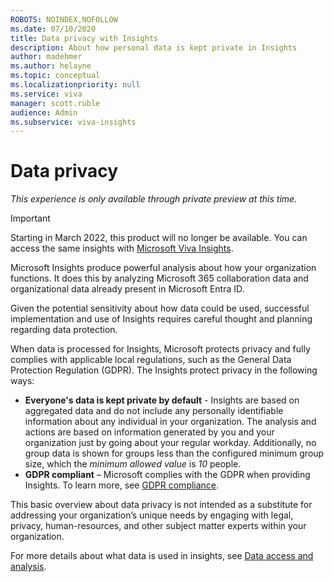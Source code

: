```yaml
---
ROBOTS: NOINDEX,NOFOLLOW
ms.date: 07/10/2020
title: Data privacy with Insights
description: About how personal data is kept private in Insights
author: madehmer
ms.author: helayne
ms.topic: conceptual
ms.localizationpriority: null 
ms.service: viva
manager: scott.ruble
audience: Admin
ms.subservice: viva-insights
---
```

# Data privacy

*This experience is only available through private preview at this time.*

>[!Important]
>Starting in March 2022, this product will no longer be available. You can access the same insights with [Microsoft Viva Insights](https://www.microsoft.com/microsoft-viva/insights/).

Microsoft Insights produce powerful analysis about how your organization functions. It does this by analyzing Microsoft 365 collaboration data and organizational data already present in Microsoft Entra ID.

Given the potential sensitivity about how data could be used, successful implementation and use of Insights requires careful thought and planning regarding data protection.  

When data is processed for Insights, Microsoft protects privacy and fully complies with applicable local regulations, such as the General Data Protection Regulation (GDPR). The Insights protect privacy in the following ways:

* **Everyone's data is kept private by default** - Insights are based on aggregated data and do not include any personally identifiable information about any individual in your organization. The analysis and actions are based on information generated by you and your organization just by going about your regular workday. Additionally, no group data is shown for groups less than the configured minimum group size, which the *minimum allowed value* is *10* people.
* **GDPR compliant** – Microsoft complies with the GDPR when providing Insights. To learn more, see [GDPR compliance](https://www.microsoft.com/trustCenter/privacy/gdpr).

This basic overview about data privacy is not intended as a substitute for addressing your organization’s unique needs by engaging with legal, privacy, human-resources, and other subject matter experts within your organization.

For more details about what data is used in insights, see [Data access and analysis](data-analysis.md).
